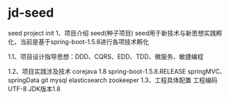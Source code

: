 # jd-seed
seed project init
1、项目介绍
    seed(种子项目) seed用于新技术与新思想实践孵化，当前是基于spring-boot-1.5.8进行各项技术孵化
    
1.1、项目设计指导思想：DDD、CQRS、EDD、TDD、微服务、敏捷编程

1.2、项目实践涉及技术
corejava 1.8
spring-boot-1.5.8.RELEASE
springMVC、springData
git
mysql
elasticsearch
zookeeper
1.3、工程具体配置
工程编码UTF-8
JDK版本1.8
   
